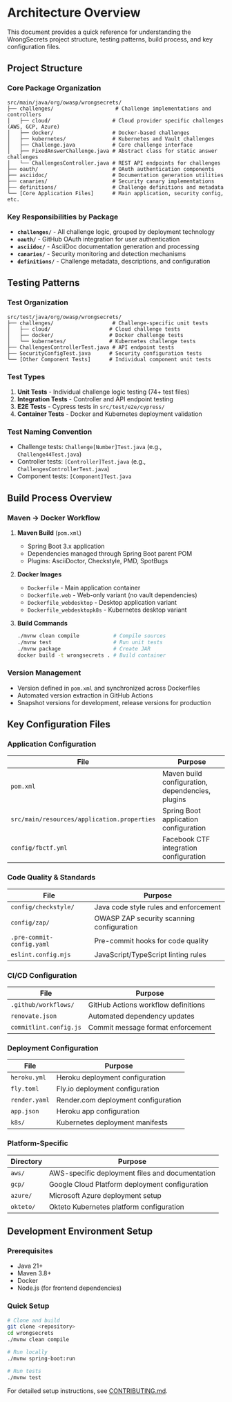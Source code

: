# Architecture Overview

This document provides a quick reference for understanding the WrongSecrets project structure, testing patterns, build process, and key configuration files.

## Project Structure

### Core Package Organization

```
src/main/java/org/owasp/wrongsecrets/
├── challenges/                    # Challenge implementations and controllers
│   ├── cloud/                    # Cloud provider specific challenges (AWS, GCP, Azure)
│   ├── docker/                   # Docker-based challenges
│   ├── kubernetes/               # Kubernetes and Vault challenges
│   ├── Challenge.java            # Core challenge interface
│   ├── FixedAnswerChallenge.java # Abstract class for static answer challenges
│   └── ChallengesController.java # REST API endpoints for challenges
├── oauth/                        # OAuth authentication components
├── asciidoc/                     # Documentation generation utilities
├── canaries/                     # Security canary implementations
├── definitions/                  # Challenge definitions and metadata
└── [Core Application Files]      # Main application, security config, etc.
```

### Key Responsibilities by Package

- **`challenges/`** - All challenge logic, grouped by deployment technology
- **`oauth/`** - GitHub OAuth integration for user authentication
- **`asciidoc/`** - AsciiDoc documentation generation and processing
- **`canaries/`** - Security monitoring and detection mechanisms
- **`definitions/`** - Challenge metadata, descriptions, and configuration

## Testing Patterns

### Test Organization

```
src/test/java/org/owasp/wrongsecrets/
├── challenges/                   # Challenge-specific unit tests
│   ├── cloud/                   # Cloud challenge tests
│   ├── docker/                  # Docker challenge tests
│   └── kubernetes/              # Kubernetes challenge tests
├── ChallengesControllerTest.java # API endpoint tests
├── SecurityConfigTest.java      # Security configuration tests
└── [Other Component Tests]      # Individual component unit tests
```

### Test Types

1. **Unit Tests** - Individual challenge logic testing (74+ test files)
2. **Integration Tests** - Controller and API endpoint testing
3. **E2E Tests** - Cypress tests in `src/test/e2e/cypress/`
4. **Container Tests** - Docker and Kubernetes deployment validation

### Test Naming Convention

- Challenge tests: `Challenge[Number]Test.java` (e.g., `Challenge44Test.java`)
- Controller tests: `[Controller]Test.java` (e.g., `ChallengesControllerTest.java`)
- Component tests: `[Component]Test.java`

## Build Process Overview

### Maven → Docker Workflow

1. **Maven Build** (`pom.xml`)
   - Spring Boot 3.x application
   - Dependencies managed through Spring Boot parent POM
   - Plugins: AsciiDoctor, Checkstyle, PMD, SpotBugs

2. **Docker Images**
   - `Dockerfile` - Main application container
   - `Dockerfile.web` - Web-only variant (no vault dependencies)
   - `Dockerfile_webdesktop` - Desktop application variant
   - `Dockerfile_webdesktopk8s` - Kubernetes desktop variant

3. **Build Commands**
   ```bash
   ./mvnw clean compile           # Compile sources
   ./mvnw test                    # Run unit tests
   ./mvnw package                 # Create JAR
   docker build -t wrongsecrets . # Build container
   ```

### Version Management

- Version defined in `pom.xml` and synchronized across Dockerfiles
- Automated version extraction in GitHub Actions
- Snapshot versions for development, release versions for production

## Key Configuration Files

### Application Configuration

| File | Purpose |
|------|---------|
| `pom.xml` | Maven build configuration, dependencies, plugins |
| `src/main/resources/application.properties` | Spring Boot application configuration |
| `config/fbctf.yml` | Facebook CTF integration configuration |

### Code Quality & Standards

| File | Purpose |
|------|---------|
| `config/checkstyle/` | Java code style rules and enforcement |
| `config/zap/` | OWASP ZAP security scanning configuration |
| `.pre-commit-config.yaml` | Pre-commit hooks for code quality |
| `eslint.config.mjs` | JavaScript/TypeScript linting rules |

### CI/CD Configuration

| File | Purpose |
|------|---------|
| `.github/workflows/` | GitHub Actions workflow definitions |
| `renovate.json` | Automated dependency updates |
| `commitlint.config.js` | Commit message format enforcement |

### Deployment Configuration

| File | Purpose |
|------|---------|
| `heroku.yml` | Heroku deployment configuration |
| `fly.toml` | Fly.io deployment configuration |
| `render.yaml` | Render.com deployment configuration |
| `app.json` | Heroku app configuration |
| `k8s/` | Kubernetes deployment manifests |

### Platform-Specific

| Directory | Purpose |
|-----------|---------|
| `aws/` | AWS-specific deployment files and documentation |
| `gcp/` | Google Cloud Platform deployment configuration |
| `azure/` | Microsoft Azure deployment setup |
| `okteto/` | Okteto Kubernetes platform configuration |

## Development Environment Setup

### Prerequisites

- Java 21+
- Maven 3.8+
- Docker
- Node.js (for frontend dependencies)

### Quick Setup

```bash
# Clone and build
git clone <repository>
cd wrongsecrets
./mvnw clean compile

# Run locally
./mvnw spring-boot:run

# Run tests
./mvnw test
```

For detailed setup instructions, see [CONTRIBUTING.md](../CONTRIBUTING.md).